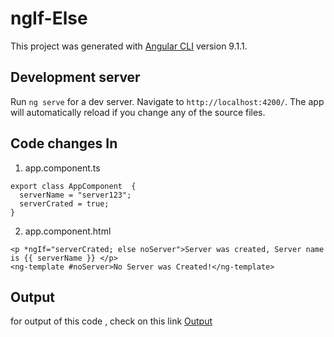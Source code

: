 # ngIf-Else

This project was generated with [Angular CLI](https://github.com/angular/angular-cli) version 9.1.1.

## Development server

Run `ng serve` for a dev server. Navigate to `http://localhost:4200/`. The app will automatically reload if you change any of the source files.

## Code changes In
1) app.component.ts
```   
export class AppComponent  {
  serverName = "server123";
  serverCrated = true;
}
```
2) app.component.html
```
<p *ngIf="serverCrated; else noServer">Server was created, Server name is {{ serverName }} </p>
<ng-template #noServer>No Server was Created!</ng-template>

 ```
 ## Output
 
 for output of this code , check on this link
 [Output](https://stackblitz.com/edit/ngifelse-example)
